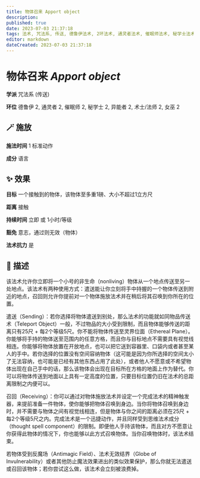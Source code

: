 ```yaml
---
title: 物体召来 Apport object
description: 
published: true
date: 2023-07-03 21:37:18
tags: 法术, 咒法系, 传送, 德鲁伊法术, 2环法术, 通灵者法术, 催眠师法术, 秘学士法术, 异能者法术, 术士/法师法术, 女巫法术
editor: markdown
dateCreated: 2023-07-03 21:37:18
---
```


# **物体召来** *Apport object*

**学派** 咒法系 (传送) 

**环位** 德鲁伊 2, 通灵者 2, 催眠师 2, 秘学士 2, 异能者 2, 术士/法师 2, 女巫 2

## 🪄 施放

**施法时间** 1 标准动作

**成分** 语言

## ✨ 效果 

**目标** 一个接触到的物体，该物体至多重1磅、大小不超过1立方尺 

**距离** 接触  

**持续时间** 立即 或 1小时/等级 

**豁免** 意志，通过则无效（物体）

**法术抗力** 是

## 📖 描述

该法术允许你立即将一个小号的非生命（nonliving）物体从一个地点传送至另一处地点。该法术有两种使用方式：遣送能让你立刻将手中持握的一个物体传送到附近的地点，召回则允许你提前对一个物体施放法术并在稍后将其召唤到你所在的位置。

遣送（Sending）：若你选择将物体遣送到别处，那么法术的功能就如同物品传送术（Teleport Object）一般，不过物品的大小受到限制，而且物体能够传送的距离只有25尺 + 每2个等级5尺。你不能将物体传送至灵界位面（Ethereal Plane）。你能够将手持的物体送至范围内的任意方格，而且你与目标地点不需要具有视觉线相连。你能够将物体放置在开放地点，也可以把它送到容器里、口袋内或者甚至某人的手中。若你选择的位置没有空间容纳物体（这可能是因为你所选择的空间太小了无法容纳，也可能是已经有其他东西占用了此处），或者他人不愿意或不希望物体出现在自己手中的话，那么该物体会出现在目标所在方格的地面上作为替代。你可以将物体传送到地面以上具有一定高度的位置，只要目标位置仍旧在法术的总距离限制之内便可以。

召回（Receiving）：你可以通过对物体施放法术并设定一个完成法术的精神触发器，来提前准备一件物体，使你能够把物体召唤到身边。当你将物体召唤到身边时，并不需要与物体之间有视觉线相连，但是物体与你之间的距离必须在25尺 + 每2个等级5尺之内。完成法术是一个迅捷动作，并且同样受到思维法术成分（thought spell component）的限制。即便他人手持该物体，而且对方不愿意让你获得此物体的情况下，你也能够以此方式召唤物体。当你召唤物体时，该法术结束。

若物体受到反魔场（Antimagic Field）、法术无效结界（Globe of Invulnerability）或者其他防止魔法效果进出的类似效果保护，那么你就无法遣送或召回该物体；若你尝试这么做，该法术会立刻被浪费掉。
    